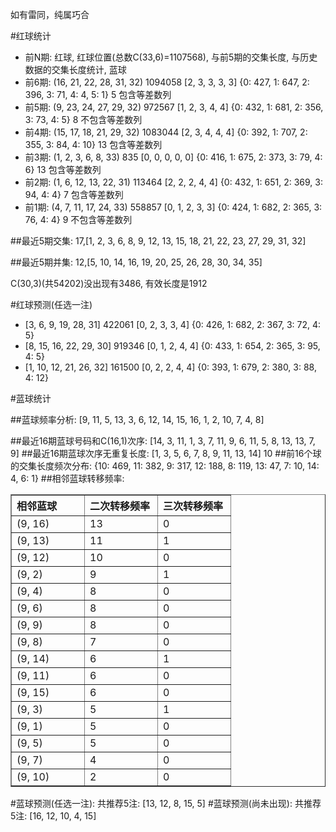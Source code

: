 <!-- 
.. title: 双色球2013113期(2013-09-26)数据分析报告
.. slug: slott-2013113-2013-09-26-report
.. date: 2013-09-27 08:00:00 UTC+08:00
.. tags: Lottery
.. link: 
.. description: 
.. type: text
-->

如有雷同，纯属巧合

<!-- TEASER_END-->

#红球统计

- 前N期: 红球, 红球位置(总数C(33,6)=1107568), 与前5期的交集长度, 与历史数据的交集长度统计, 蓝球
- 前6期: (16, 21, 22, 28, 31, 32) 1094058 [2, 3, 3, 3, 3] {0: 427, 1: 647, 2: 396, 3: 71, 4: 4, 5: 1} 5 包含等差数列
- 前5期: (9, 23, 24, 27, 29, 32) 972567 [1, 2, 3, 4, 4] {0: 432, 1: 681, 2: 356, 3: 73, 4: 5} 8 不包含等差数列
- 前4期: (15, 17, 18, 21, 29, 32) 1083044 [2, 3, 4, 4, 4] {0: 392, 1: 707, 2: 355, 3: 84, 4: 10} 13 包含等差数列
- 前3期: (1, 2, 3, 6, 8, 33) 835 [0, 0, 0, 0, 0] {0: 416, 1: 675, 2: 373, 3: 79, 4: 6} 13 包含等差数列
- 前2期: (1, 6, 12, 13, 22, 31) 113464 [2, 2, 2, 4, 4] {0: 432, 1: 651, 2: 369, 3: 94, 4: 4} 7 包含等差数列
- 前1期: (4, 7, 11, 17, 24, 33) 558857 [0, 1, 2, 3, 3] {0: 424, 1: 682, 2: 365, 3: 76, 4: 4} 9 不包含等差数列

##最近5期交集:
17,[1, 2, 3, 6, 8, 9, 12, 13, 15, 18, 21, 22, 23, 27, 29, 31, 32]

##最近5期并集:
12,[5, 10, 14, 16, 19, 20, 25, 26, 28, 30, 34, 35]

C(30,3)(共54202)没出现有3486, 
有效长度是1912

#红球预测(任选一注)

- [3, 6, 9, 19, 28, 31] 422061 [0, 2, 3, 3, 4] {0: 426, 1: 682, 2: 367, 3: 72, 4: 5}
- [8, 15, 16, 22, 29, 30] 919346 [0, 1, 2, 4, 4] {0: 433, 1: 654, 2: 365, 3: 95, 4: 5}
- [1, 10, 12, 21, 26, 32] 161500 [0, 2, 2, 4, 4] {0: 393, 1: 679, 2: 380, 3: 88, 4: 12}

#蓝球统计

##蓝球频率分析:
[9, 11, 5, 13, 3, 6, 12, 14, 15, 16, 1, 2, 10, 7, 4, 8]

##最近16期蓝球号码和C(16,1)次序:
[14, 3, 11, 1, 3, 7, 11, 9, 6, 11, 5, 8, 13, 13, 7, 9]
##最近16期蓝球次序无重复长度:
[1, 3, 5, 6, 7, 8, 9, 11, 13, 14] 10
##前16个球的交集长度频次分布:
{10: 469, 11: 382, 9: 317, 12: 188, 8: 119, 13: 47, 7: 10, 14: 4, 6: 1}
##相邻蓝球转移频率:
<table border="1" class="table table-striped dataframe">
  <thead>
    <tr style="text-align: left;">
      <th style="min-width: 100px;">相邻蓝球</th>
      <th style="min-width: 100px;">二次转移频率</th>
      <th style="min-width: 100px;">三次转移频率</th>
    </tr>
  </thead>
  <tbody>
    <tr>
      <td> (9, 16)</td>
      <td> 13</td>
      <td> 0</td>
    </tr>
    <tr>
      <td> (9, 13)</td>
      <td> 11</td>
      <td> 1</td>
    </tr>
    <tr>
      <td> (9, 12)</td>
      <td> 10</td>
      <td> 0</td>
    </tr>
    <tr>
      <td>  (9, 2)</td>
      <td>  9</td>
      <td> 1</td>
    </tr>
    <tr>
      <td>  (9, 4)</td>
      <td>  8</td>
      <td> 0</td>
    </tr>
    <tr>
      <td>  (9, 6)</td>
      <td>  8</td>
      <td> 0</td>
    </tr>
    <tr>
      <td>  (9, 9)</td>
      <td>  8</td>
      <td> 0</td>
    </tr>
    <tr>
      <td>  (9, 8)</td>
      <td>  7</td>
      <td> 0</td>
    </tr>
    <tr>
      <td> (9, 14)</td>
      <td>  6</td>
      <td> 1</td>
    </tr>
    <tr>
      <td> (9, 11)</td>
      <td>  6</td>
      <td> 0</td>
    </tr>
    <tr>
      <td> (9, 15)</td>
      <td>  6</td>
      <td> 0</td>
    </tr>
    <tr>
      <td>  (9, 3)</td>
      <td>  5</td>
      <td> 1</td>
    </tr>
    <tr>
      <td>  (9, 1)</td>
      <td>  5</td>
      <td> 0</td>
    </tr>
    <tr>
      <td>  (9, 5)</td>
      <td>  5</td>
      <td> 0</td>
    </tr>
    <tr>
      <td>  (9, 7)</td>
      <td>  4</td>
      <td> 0</td>
    </tr>
    <tr>
      <td> (9, 10)</td>
      <td>  2</td>
      <td> 0</td>
    </tr>
  </tbody>
</table>
#蓝球预测(任选一注):
共推荐5注: [13, 12, 8, 15, 5]
#蓝球预测(尚未出现):
共推荐5注: [16, 12, 10, 4, 15]


